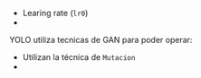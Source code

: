 - Learing rate (`lr0`)
- 




YOLO utiliza tecnicas de GAN para poder operar:
- Utilizan la técnica de `Mutacion`
- 